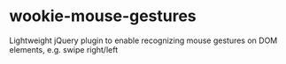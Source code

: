 # wookie-mouse-gestures

Lightweight jQuery plugin to enable recognizing mouse gestures on DOM elements, e.g. swipe right/left
